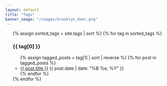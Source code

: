 ```yaml
---
layout: default
title: "Tags"
banner_image: "/images/brooklyn_deer.png"
---
```


<div class="menu">
  <ul>
  {% assign sorted_tags = site.tags | sort %}
  {% for tag in sorted_tags %}
  <h3>{{ tag[0] }}</h3>
  <ul>
    {% assign tagged_posts = tag[1] | sort | reverse %}
    {% for post in tagged_posts %}
      <li><a href="{{ post.url }}">{{ post.title }}</a> <span class="date">{{ post.date |     date: "%B %e, %Y" }}</span></li>
    {% endfor %}
  </ul>
{% endfor %}
  </ul>
</div>
